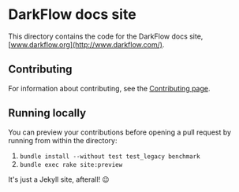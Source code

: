 # DarkFlow docs site

This directory contains the code for the DarkFlow docs site, [www.darkflow.org](http://www.darkflow.com/).

## Contributing

For information about contributing, see the [Contributing page](http://www.darkflow.org/docs/contributing.en/).

## Running locally

You can preview your contributions before opening a pull request by running from within the directory:

1. `bundle install --without test test_legacy benchmark`
2. `bundle exec rake site:preview`

It's just a Jekyll site, afterall! :wink:
